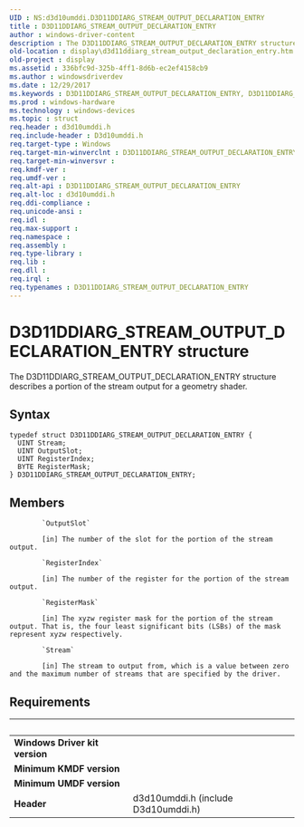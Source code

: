 ```yaml
---
UID : NS:d3d10umddi.D3D11DDIARG_STREAM_OUTPUT_DECLARATION_ENTRY
title : D3D11DDIARG_STREAM_OUTPUT_DECLARATION_ENTRY
author : windows-driver-content
description : The D3D11DDIARG_STREAM_OUTPUT_DECLARATION_ENTRY structure describes a portion of the stream output for a geometry shader.
old-location : display\d3d11ddiarg_stream_output_declaration_entry.htm
old-project : display
ms.assetid : 336bfc9d-325b-4ff1-8d6b-ec2ef4158cb9
ms.author : windowsdriverdev
ms.date : 12/29/2017
ms.keywords : D3D11DDIARG_STREAM_OUTPUT_DECLARATION_ENTRY, D3D11DDIARG_STREAM_OUTPUT_DECLARATION_ENTRY
ms.prod : windows-hardware
ms.technology : windows-devices
ms.topic : struct
req.header : d3d10umddi.h
req.include-header : D3d10umddi.h
req.target-type : Windows
req.target-min-winverclnt : D3D11DDIARG_STREAM_OUTPUT_DECLARATION_ENTRY is supported beginning with the Windows 7 operating system.
req.target-min-winversvr : 
req.kmdf-ver : 
req.umdf-ver : 
req.alt-api : D3D11DDIARG_STREAM_OUTPUT_DECLARATION_ENTRY
req.alt-loc : d3d10umddi.h
req.ddi-compliance : 
req.unicode-ansi : 
req.idl : 
req.max-support : 
req.namespace : 
req.assembly : 
req.type-library : 
req.lib : 
req.dll : 
req.irql : 
req.typenames : D3D11DDIARG_STREAM_OUTPUT_DECLARATION_ENTRY
---
```


# D3D11DDIARG_STREAM_OUTPUT_DECLARATION_ENTRY structure
The D3D11DDIARG_STREAM_OUTPUT_DECLARATION_ENTRY structure describes a portion of the stream output for a geometry shader.

## Syntax
````
typedef struct D3D11DDIARG_STREAM_OUTPUT_DECLARATION_ENTRY {
  UINT Stream;
  UINT OutputSlot;
  UINT RegisterIndex;
  BYTE RegisterMask;
} D3D11DDIARG_STREAM_OUTPUT_DECLARATION_ENTRY;
````

## Members

        
            `OutputSlot`

            [in] The number of the slot for the portion of the stream output.
        
            `RegisterIndex`

            [in] The number of the register for the portion of the stream output.
        
            `RegisterMask`

            [in] The xyzw register mask for the portion of the stream output. That is, the four least significant bits (LSBs) of the mask represent xyzw respectively.
        
            `Stream`

            [in] The stream to output from, which is a value between zero and the maximum number of streams that are specified by the driver.


## Requirements
| &nbsp; | &nbsp; |
| ---- |:---- |
| **Windows Driver kit version** |  |
| **Minimum KMDF version** |  |
| **Minimum UMDF version** |  |
| **Header** | d3d10umddi.h (include D3d10umddi.h) |